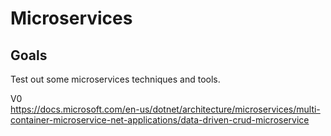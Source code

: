 # Microservices  

## Goals  
Test out some microservices techniques and tools.


V0  
https://docs.microsoft.com/en-us/dotnet/architecture/microservices/multi-container-microservice-net-applications/data-driven-crud-microservice
